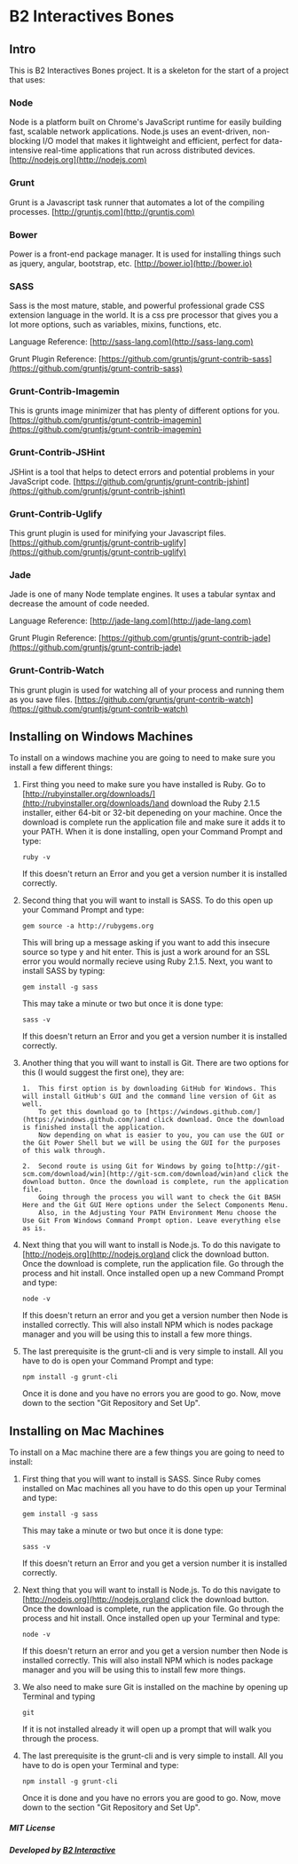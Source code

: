 # B2 Interactives Bones

## Intro

This is B2 Interactives Bones project.  It is a skeleton for the start of a project that uses:

### Node

Node is a platform built on Chrome's JavaScript runtime for easily building fast, scalable network applications. Node.js uses an event-driven, non-blocking I/O model that makes it lightweight and efficient, perfect for data-intensive real-time applications that run across distributed devices.
[http://nodejs.org](http://nodejs.com)
### Grunt

Grunt is a Javascript task runner that automates a lot of the compiling processes.
[http://gruntjs.com](http://gruntjs.com)
### Bower

Power is a front-end package manager. It is used for installing things such as jquery, angular, bootstrap, etc.
[http://bower.io](http://bower.io)
### SASS

Sass is the most mature, stable, and powerful professional grade CSS extension language in the world. It is a css pre processor that gives you a lot more options, such as variables, mixins, functions, etc.

Language Reference:
[http://sass-lang.com](http://sass-lang.com)

Grunt Plugin Reference:
[https://github.com/gruntjs/grunt-contrib-sass](https://github.com/gruntjs/grunt-contrib-sass)

### Grunt-Contrib-Imagemin

This is grunts image minimizer that has plenty of different options for you.
[https://github.com/gruntjs/grunt-contrib-imagemin](https://github.com/gruntjs/grunt-contrib-imagemin)
### Grunt-Contrib-JSHint

JSHint is a tool that helps to detect errors and potential problems in your JavaScript code.
[https://github.com/gruntjs/grunt-contrib-jshint](https://github.com/gruntjs/grunt-contrib-jshint)
### Grunt-Contrib-Uglify

This grunt plugin is used for minifying your Javascript files.
[https://github.com/gruntjs/grunt-contrib-uglify](https://github.com/gruntjs/grunt-contrib-uglify)
### Jade

Jade is one of many Node template engines. It uses a tabular syntax and decrease the amount of code needed.

Language Reference:
[http://jade-lang.com](http://jade-lang.com)

Grunt Plugin Reference:
[https://github.com/gruntjs/grunt-contrib-jade](https://github.com/gruntjs/grunt-contrib-jade)

### Grunt-Contrib-Watch

This grunt plugin is used for watching all of your process and running them as you save files.
[https://github.com/gruntjs/grunt-contrib-watch](https://github.com/gruntjs/grunt-contrib-watch)

## Installing on Windows Machines

To install on a windows machine you are going to need to make sure you install a few different things:

1.  First thing you need to make sure you have installed is Ruby. Go to [http://rubyinstaller.org/downloads/](http://rubyinstaller.org/downloads/)and download the Ruby 2.1.5 installer, either 64-bit or 32-bit depeneding on your machine.
    Once the download is complete run the application file and make sure it adds it to your PATH.
    When it is done installing, open your Command Prompt and type:

      `ruby -v`

    If this doesn't return an Error and you get a version number it is installed correctly.

2.  Second thing that you will want to install is SASS. To do this open up your Command Prompt and type:

      `gem source -a http://rubygems.org`

    This will bring up a message asking if you want to add this insecure source so type y and hit enter.
    This is just a work around for an SSL error you would normally recieve using Ruby 2.1.5.
    Next, you want to install SASS by typing:

      `gem install -g sass`

    This may take a minute or two but once it is done type:

      `sass -v`

    If this doesn't return an Error and you get a version number it is installed correctly.

3.  Another thing that you will want to install is Git. There are two options for this (I would suggest the first one), they are:

        1.  This first option is by downloading GitHub for Windows. This will install GitHub's GUI and the command line version of Git as well.
            To get this download go to [https://windows.github.com/](https://windows.github.com/)and click download. Once the download is finished install the application.
            Now depending on what is easier to you, you can use the GUI or the Git Power Shell but we will be using the GUI for the purposes of this walk through.

        2.  Second route is using Git for Windows by going to[http://git-scm.com/download/win](http://git-scm.com/download/win)and click the download button. Once the download is complete, run the application file.
            Going through the process you will want to check the Git BASH Here and the Git GUI Here options under the Select Components Menu.
            Also, in the Adjusting Your PATH Environment Menu choose the Use Git From Windows Command Prompt option. Leave everything else as is.

4.  Next thing that you will want to install is Node.js. To do this navigate to [http://nodejs.org](http://nodejs.org)and click the download button. Once the download is complete, run the application file.
    Go through the process and hit install. Once installed open up a new Command Prompt and type:

      `node -v`

    If this doesn't return an error and you get a version number then Node is installed correctly.
    This will also install NPM which is nodes package manager and you will be using this to install
    a few more things.

5.  The last prerequisite is the grunt-cli and is very simple to install.
    All you have to do is open your Command Prompt and type:

      `npm install -g grunt-cli`

    Once it is done and you have no errors you are good to go.
    Now, move down to the section "Git Repository and Set Up".

## Installing on Mac Machines

To install on a Mac machine there are a few things you are going to need to install:

1.  First thing that you will want to install is SASS. Since Ruby comes installed on Mac machines all you have to do this open up your Terminal and type:

      `gem install -g sass`

    This may take a minute or two but once it is done type:
      
      `sass -v`

    If this doesn't return an Error and you get a version number it is installed correctly.

2.  Next thing that you will want to install is Node.js. To do this navigate to [http://nodejs.org](http://nodejs.org)and click the download button. Once the download is complete, run the application file.
    Go through the process and hit install. Once installed open up your Terminal and type:
      
      `node -v`

    If this doesn't return an error and you get a version number then Node is installed correctly.
    This will also install NPM which is nodes package manager and you will be using this to install
    few more things.

3.  We also need to make sure Git is installed on the machine by opening up Terminal and typing
    
      `git`

    If it is not installed already it will open up a prompt that will walk you through the process.

4.  The last prerequisite is the grunt-cli and is very simple to install.
    All you have to do is open your Terminal and type:
      
      `npm install -g grunt-cli`

    Once it is done and you have no errors you are good to go.
    Now, move down to the section "Git Repository and Set Up".

##### MIT License

##### Developed by [B2 Interactive](http://www.b2interactive.com)